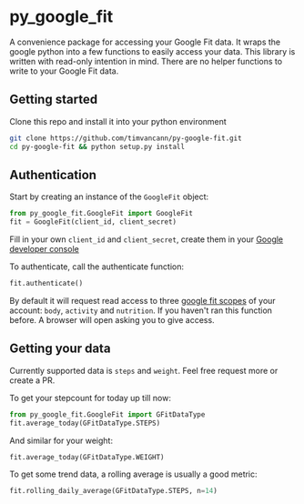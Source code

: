 # py_google_fit

A convenience package for accessing your Google Fit data. It wraps the google python into a few functions to easily access your data. This library is written with read-only intention in mind. There are no helper functions to write to your Google Fit data.

## Getting started
Clone this repo and install it into your python environment

```bash
git clone https://github.com/timvancann/py-google-fit.git
cd py-google-fit && python setup.py install
```

## Authentication
Start by creating an instance of the `GoogleFit` object:

```python
from py_google_fit.GoogleFit import GoogleFit
fit = GoogleFit(client_id, client_secret)
```
Fill in your own `client_id` and `client_secret`, create them in your [Google developer console](https://console.developers.google.com/apis/credentials)

To authenticate, call the authenticate function:
```python
fit.authenticate()
```
By default it will request read access to three [google fit scopes](https://developers.google.com/identity/protocols/googlescopes#fitnessv1) of your account: `body`, `activity` and `nutrition`.
If you haven't ran this function before. A browser will open asking you to give access.

## Getting your data
Currently supported data is `steps` and `weight`. Feel free request more or create a PR.

To get your stepcount for today up till now:

```python
from py_google_fit.GoogleFit import GFitDataType
fit.average_today(GFitDataType.STEPS)
```

And similar for your weight:
```python
fit.average_today(GFitDataType.WEIGHT)
```

To get some trend data, a rolling average is usually a good metric:
```python
fit.rolling_daily_average(GFitDataType.STEPS, n=14)
```
